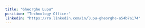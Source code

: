 ```yaml
---
title: "Gheorghe Lupu"
position: "Technology Officer"
linkedin: "https://ro.linkedin.com/in/lupu-gheorghe-a54b7a174"
---
```

